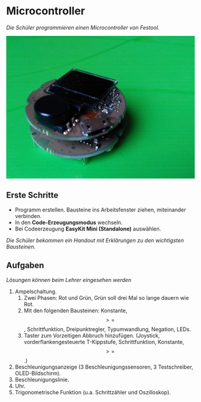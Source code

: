 # Microcontroller
*Die Schüler programmieren einen Microcontroller von Festool.*

![Festool](files/festool.jpg)

## Erste Schritte
* Programm erstellen. Bausteine ins Arbeitsfenster ziehen, miteinander verbinden.
* In den **Code-Erzeugungsmodus** wechseln.
* Bei Codeerzeugung **EasyKit Mini (Standalone)** auswählen.

*Die Schüler bekommen ein Handout mit Erklärungen zu den wichtigsten Bausteinen.*

## Aufgaben
*Lösungen können beim Lehrer eingesehen werden*
1. Ampelschaltung.
	1. Zwei Phasen: Rot und Grün, Grün soll drei Mal so lange dauern wie Rot.
	2. Mit den folgenden Bausteinen: Konstante, $$>=$$, Schrittfunktion, Dreipunktregler, Typumwandlung, Negation, LEDs.
	3. Taster zum Vorzeitigen Abbruch hinzufügen. (Joystick, vorderflankengesteuerte T-Kippstufe, Schrittfunktion, Konstante, $$>=$$.)
1. Beschleunigungsanzeige (3 Beschleunigungssensoren, 3 Testschreiber, OLED-Bildschirm).
1. Beschleunigungslinie.
1. Uhr.
1. Trigonometrische Funktion (u.a. Schrittzähler und Oszilloskop).

